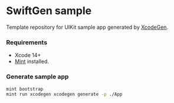 # SwiftGen sample
Template repository for UIKit sample app generated by [XcodeGen](https://github.com/yonaskolb/XcodeGen).

### Requirements
- Xcode 14+
- [Mint](https://github.com/yonaskolb/Mint#installing) installed.

### Generate sample app

```bash
mint bootstrap
mint run xcodegen xcodegen generate -p ./App
```
